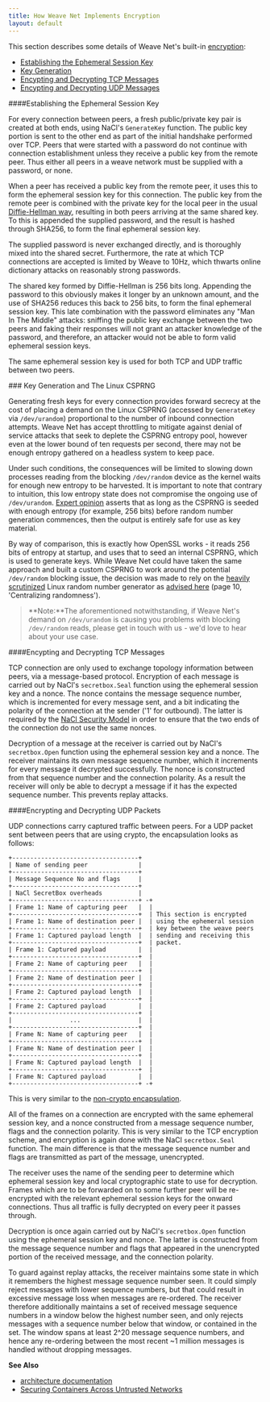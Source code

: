 ```yaml
---
title: How Weave Net Implements Encryption
layout: default
---
```


This section describes some details of Weave Net's built-in
[encryption](/site/encryption/crypto-overview.md):

 * [Establishing the Ephemeral Session Key](#ephemeral-key)
 * [Key Generation](#csprng)
 * [Encypting and Decrypting TCP Messages](#tcp)
 * [Encypting and Decrypting UDP Messages](#udp)



####<a name="ephemeral-key"></a>Establishing the Ephemeral Session Key

For every connection between peers, a fresh public/private key pair is
created at both ends, using NaCl's `GenerateKey` function. The public
key portion is sent to the other end as part of the initial handshake
performed over TCP. Peers that were started with a password do not
continue with connection establishment unless they receive a public
key from the remote peer. Thus either all peers in a weave network
must be supplied with a password, or none.

When a peer has received a public key from the remote peer, it uses
this to form the ephemeral session key for this connection. The public
key from the remote peer is combined with the private key for the
local peer in the usual [Diffie-Hellman way](https://en.wikipedia.org/wiki/Diffie%E2%80%93Hellman_key_exchange), 
resulting in both peers arriving at the same shared key. To this is appended the supplied
password, and the result is hashed through SHA256, to form the final
ephemeral session key. 

The supplied password is never exchanged directly, and is thoroughly 
mixed into the shared secret. Furthermore, the rate at which TCP connections 
are accepted is limited by Weave to 10Hz, which thwarts online 
dictionary attacks on reasonably strong passwords.

The shared key formed by Diffie-Hellman is 256 bits long. Appending
the password to this obviously makes it longer by an unknown amount,
and the use of SHA256 reduces this back to 256 bits, to form the final
ephemeral session key. This late combination with the password
eliminates any "Man In The Middle" attacks: sniffing the public key
exchange between the two peers and faking their responses will not
grant an attacker knowledge of the password, and therefore, an attacker would
not be able to form valid ephemeral session keys.

The same ephemeral session key is used for both TCP and UDP traffic
between two peers.

###<a name="csprng"></a> Key Generation and The Linux CSPRNG

Generating fresh keys for every connection
provides forward secrecy at the cost of placing a demand on the Linux
CSPRNG (accessed by `GenerateKey` via `/dev/urandom`) proportional to
the number of inbound connection attempts. Weave Net has accept throttling
to mitigate against denial of service attacks that seek to deplete the
CSPRNG entropy pool, however even at the lower bound of ten requests
per second, there may not be enough entropy gathered on a headless
system to keep pace.

Under such conditions, the consequences will be limited to slowing
down processes reading from the blocking `/dev/random` device as the
kernel waits for enough new entropy to be harvested. It is important
to note that contrary to intuition, this low entropy state does not
compromise the ongoing use of `/dev/urandom`. [Expert
opinion](http://blog.cr.yp.to/20140205-entropy.html)
asserts that as long as the CSPRNG is seeded with enough entropy (for example,
256 bits) before random number generation commences, then the output is
entirely safe for use as key material.

By way of comparison, this is exactly how OpenSSL works - it reads 256
bits of entropy at startup, and uses that to seed an internal CSPRNG,
which is used to generate keys. While Weave Net could have taken
the same approach and built a custom CSPRNG to work around the
potential `/dev/random` blocking issue, the decision was made to rely
on the [heavily scrutinized](http://eprint.iacr.org/2012/251.pdf) Linux random number
generator as [advised
here](http://cr.yp.to/highspeed/coolnacl-20120725.pdf) (page 10,
'Centralizing randomness'). 

>**Note:**The aforementioned notwithstanding, if
Weave Net's demand on `/dev/urandom` is causing you problems with blocking
`/dev/random` reads, please get in touch with us - we'd love to hear
about your use case.

####<a name="tcp"></a>Encypting and Decrypting TCP Messages

TCP connection are only used to exchange topology information between
peers, via a message-based protocol. Encryption of each message is
carried out by NaCl's `secretbox.Seal` function using the ephemeral
session key and a nonce. The nonce contains the message sequence
number, which is incremented for every message sent, and a bit
indicating the polarity of the connection at the sender ('1' for
outbound). The latter is required by the
[NaCl Security Model](http://nacl.cr.yp.to/box.html) in order to
ensure that the two ends of the connection do not use the same nonces.

Decryption of a message at the receiver is carried out by NaCl's
`secretbox.Open` function using the ephemeral session key and a
nonce. The receiver maintains its own message sequence number, which
it increments for every message it decrypted successfully. The nonce
is constructed from that sequence number and the connection
polarity. As a result the receiver will only be able to decrypt a
message if it has the expected sequence number. This prevents replay
attacks.

####<a name="udp"></a>Encrypting and Decrypting UDP Packets

UDP connections carry captured traffic between peers. For a UDP packet
sent between peers that are using crypto, the encapsulation looks as
follows:

    +-----------------------------------+
    | Name of sending peer              |
    +-----------------------------------+
    | Message Sequence No and flags     |
    +-----------------------------------+
    | NaCl SecretBox overheads          |
    +-----------------------------------+ -+
    | Frame 1: Name of capturing peer   |  |
    +-----------------------------------+  | This section is encrypted
    | Frame 1: Name of destination peer |  | using the ephemeral session
    +-----------------------------------+  | key between the weave peers
    | Frame 1: Captured payload length  |  | sending and receiving this
    +-----------------------------------+  | packet.
    | Frame 1: Captured payload         |  |
    +-----------------------------------+  |
    | Frame 2: Name of capturing peer   |  |
    +-----------------------------------+  |
    | Frame 2: Name of destination peer |  |
    +-----------------------------------+  |
    | Frame 2: Captured payload length  |  |
    +-----------------------------------+  |
    | Frame 2: Captured payload         |  |
    +-----------------------------------+  |
    |                ...                |  |
    +-----------------------------------+  |
    | Frame N: Name of capturing peer   |  |
    +-----------------------------------+  |
    | Frame N: Name of destination peer |  |
    +-----------------------------------+  |
    | Frame N: Captured payload length  |  |
    +-----------------------------------+  |
    | Frame N: Captured payload         |  |
    +-----------------------------------+ -+

This is very similar to the [non-crypto encapsulation](/site/router-topology/router-encapsulation.md).

All of the frames on a connection are encrypted with the same
ephemeral session key, and a nonce constructed from a message sequence
number, flags and the connection polarity. This is very similar to the
TCP encryption scheme, and encryption is again done with the NaCl
`secretbox.Seal` function. The main difference is that the message
sequence number and flags are transmitted as part of the message,
unencrypted.

The receiver uses the name of the sending peer to determine which
ephemeral session key and local cryptographic state to use for
decryption. Frames which are to be forwarded on to some further peer
will be re-encrypted with the relevant ephemeral session keys for the
onward connections. Thus all traffic is fully decrypted on every peer
it passes through.

Decryption is once again carried out by NaCl's `secretbox.Open`
function using the ephemeral session key and nonce. The latter is
constructed from the message sequence number and flags that appeared
in the unencrypted portion of the received message, and the connection
polarity.

To guard against replay attacks, the receiver maintains some state in
which it remembers the highest message sequence number seen. It could
simply reject messages with lower sequence numbers, but that could
result in excessive message loss when messages are re-ordered. The
receiver therefore additionally maintains a set of received message
sequence numbers in a window below the highest number seen, and only
rejects messages with a sequence number below that window, or
contained in the set. The window spans at least 2^20 message sequence
numbers, and hence any re-ordering between the most recent ~1 million
messages is handled without dropping messages.

**See Also**

 * [architecture documentation](https://github.com/weaveworks/weave/blob/master/docs/architecture.txt)
 * [Securing Containers Across Untrusted Networks](/site/using-weave/security-untrusted-networks.md)
